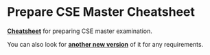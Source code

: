 # Prepare CSE Master Cheatsheet

**[Cheatsheet](https://saberliou.github.io/PrepareCSEMaster/ "Prepare CSE Master Cheatsheet")** for preparing CSE master examination.

You can also look for **[another new version](https://saberliou.gitbook.io/preparecsemaster/ "Prepare CSE Master Cheatsheet")** of it for any requirements.